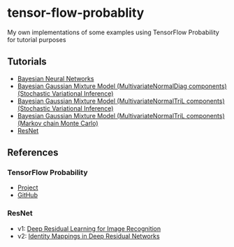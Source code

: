 # tensor-flow-probablity
My own implementations of some examples using TensorFlow Probability for tutorial purposes

## Tutorials

* [Bayesian Neural Networks](tfp_bnn.ipynb)
* [Bayesian Gaussian Mixture Model (MultivariateNormalDiag components) (Stochastic Variational Inference)](tfp_bgmm_MultivariateNormalDiag_SVI.ipynb)
* [Bayesian Gaussian Mixture Model (MultivariateNormalTriL components) (Stochastic Variational Inference)](tfp_bgmm_MultivariateNormalTriL_SVI.ipynb)
* [Bayesian Gaussian Mixture Model (MultivariateNormalTriL components) (Markov chain Monte Carlo)](tfp_bgmm_MultivariateNormalTriL_MCMC.ipynb)
* [ResNet](tfp_resnet.py)

## References

### TensorFlow Probability
* [Project](https://www.tensorflow.org/probability)
* [GitHub](https://github.com/tensorflow/probability)

### ResNet
* v1: [Deep Residual Learning for Image Recognition](https://arxiv.org/pdf/1512.03385.pdf)
* v2: [Identity Mappings in Deep Residual Networks](https://arxiv.org/pdf/1603.05027.pdf)
